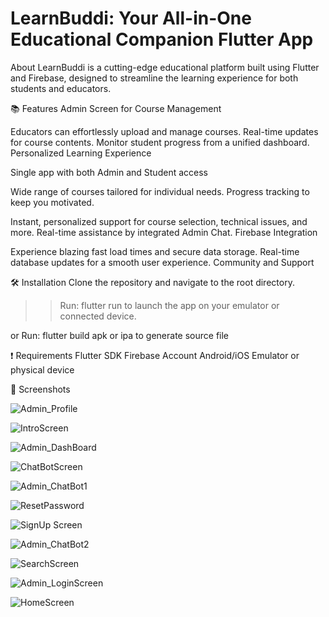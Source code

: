# LearnBuddi: Your All-in-One Educational Companion Flutter App

About
LearnBuddi is a cutting-edge educational platform built using Flutter and Firebase, designed to streamline the learning experience for both students and educators.

:books: Features
Admin Screen for Course Management

Educators can effortlessly upload and manage courses.
Real-time updates for course contents.
Monitor student progress from a unified dashboard.
Personalized Learning Experience

Single app with both Admin and Student access

Wide range of courses tailored for individual needs.
Progress tracking to keep you motivated.

Instant, personalized support for course selection, technical issues, and more.
Real-time assistance by integrated Admin Chat.
Firebase Integration

Experience blazing fast load times and secure data storage.
Real-time database updates for a smooth user experience.
Community and Support

:hammer_and_wrench: Installation
Clone the repository and navigate to the root directory. 
>> Run: flutter run 
to launch the app on your emulator or connected device.

or Run: flutter build apk or ipa
to generate source file

:exclamation: Requirements
Flutter SDK
Firebase Account
Android/iOS Emulator or physical device

📸 Screenshots

![Admin_Profile](/Screeenshots/Admin_Profile.jpg)

![IntroScreen](/Screeenshots/IntroScreen.png)

![Admin_DashBoard](/Screeenshots/Admin_DashBoard.jpg)

![ChatBotScreen](/Screeenshots/ChatBotScreen.jpg)

![Admin_ChatBot1](/Screeenshots/Admin_ChatBot1.jpg)

![ResetPassword](/Screeenshots/ResetPassword.jpg)

![SignUp Screen](/Screeenshots/SignUp-Screen.png)

![Admin_ChatBot2](/Screeenshots/Admin_ChatBot2.jpg)

![SearchScreen](/Screeenshots/SearchScreen.jpg)

![Admin_LoginScreen](/Screeenshots/Admin_LoginScreen.png)

![HomeScreen](/Screeenshots/HomeScreen.jpg)

